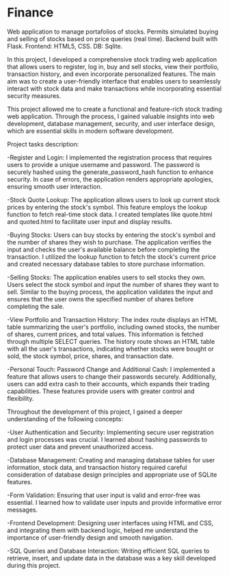 # Finance
Web application to manage portafolios of stocks. Permits simulated buying and selling of stocks based on price queries (real time). Backend built with Flask. Frontend: HTML5, CSS. DB: Sqlite.

In this project, I developed a comprehensive stock trading web application that allows users to register, log in, buy and sell stocks, view their portfolio, transaction history, and even incorporate personalized features. The main aim was to create a user-friendly interface that enables users to seamlessly interact with stock data and make transactions while incorporating essential security measures.

This project allowed me to create a functional and feature-rich stock trading web application. Through the process, I gained valuable insights into web development, database management, security, and user interface design, which are essential skills in modern software development.

Project tasks description:

-Register and Login:
I implemented the registration process that requires users to provide a unique username and password. The password is securely hashed using the generate_password_hash function to enhance security. In case of errors, the application renders appropriate apologies, ensuring smooth user interaction.

-Stock Quote Lookup:
The application allows users to look up current stock prices by entering the stock's symbol. This feature employs the lookup function to fetch real-time stock data. I created templates like quote.html and quoted.html to facilitate user input and display results.

-Buying Stocks:
Users can buy stocks by entering the stock's symbol and the number of shares they wish to purchase. The application verifies the input and checks the user's available balance before completing the transaction. I utilized the lookup function to fetch the stock's current price and created necessary database tables to store purchase information.

-Selling Stocks:
The application enables users to sell stocks they own. Users select the stock symbol and input the number of shares they want to sell. Similar to the buying process, the application validates the input and ensures that the user owns the specified number of shares before completing the sale.

-View Portfolio and Transaction History:
The index route displays an HTML table summarizing the user's portfolio, including owned stocks, the number of shares, current prices, and total values. This information is fetched through multiple SELECT queries. The history route shows an HTML table with all the user's transactions, indicating whether stocks were bought or sold, the stock symbol, price, shares, and transaction date.

-Personal Touch: Password Change and Additional Cash:
I implemented a feature that allows users to change their passwords securely. Additionally, users can add extra cash to their accounts, which expands their trading capabilities. These features provide users with greater control and flexibility.

Throughout the development of this project, I gained a deeper understanding of the following concepts:

-User Authentication and Security: Implementing secure user registration and login processes was crucial. I learned about hashing passwords to protect user data and prevent unauthorized access.

-Database Management: Creating and managing database tables for user information, stock data, and transaction history required careful consideration of database design principles and appropriate use of SQLite features.

-Form Validation: Ensuring that user input is valid and error-free was essential. I learned how to validate user inputs and provide informative error messages.

-Frontend Development: Designing user interfaces using HTML and CSS, and integrating them with backend logic, helped me understand the importance of user-friendly design and smooth navigation.

-SQL Queries and Database Interaction: Writing efficient SQL queries to retrieve, insert, and update data in the database was a key skill developed during this project.
